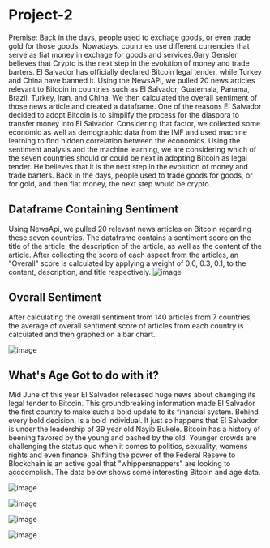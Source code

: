 # Project-2

Premise:  Back in the days, people used to exchage goods, or even trade gold for those goods. Nowadays, countries use different currencies that serve as fiat money in exchage for goods and services.Gary Gensler believes that Crypto is the next step in the evolution of money and trade barters. El Salvador has officially declared Bitcoin legal tender, while Turkey and China have banned it. Using the NewsAPi, we pulled 20 news articles relevant to Bitcoin in countries such as El Salvador, Guatemala, Panama, Brazil, Turkey, Iran, and China. We then calculated the overall sentiment of those news article and created a dataframe. One of the reasons El Salvador decided to adopt Bitcoin is to simplify the process for the diaspora to transfer money into El Salvador. Considering that factor, we collected some economic as well as demographic data from the IMF and used machine learning to find hidden correlation between the economics. Using the sentiment analysis and the machine learning, we are considering which of the seven countries should or could be next in adopting Bitcoin as legal tender. He believes that it is the next step in the evolution of money and trade barters. Back in the days, people used to trade goods for goods, or for gold, and then fiat money, the next step would be crypto.


## Dataframe Containing Sentiment

Using NewsApi, we pulled 20 relevant news articles on Bitcoin regarding these seven countries. The dataframe contains a sentiment score on the title of the article,
the description of the article, as well as the content of the article. After collecting the score of each aspect from the articles, an "Overall" score is calculated by applying a weight of 0.6, 0.3, 0.1, to the content, description, and title respectively.
![image](https://user-images.githubusercontent.com/79224741/122848608-e7947580-d2d7-11eb-9dd4-0620af42aac6.png)

## Overall Sentiment
After calculating the overall sentiment from 140 articles from 7 countries, the average of overall sentiment score of articles from each country is calculated and then graphed on a bar chart.

![image](https://user-images.githubusercontent.com/79224741/122849132-edd72180-d2d8-11eb-97ac-0509a78b8d82.png)

## What's Age Got to do with it?
Mid June of this year El Salvador relesased huge news about changing its legal tender to Bitcoin. This groundbreaking information made El Salvador the first country to make such a bold update to its financial system. Behind every bold decision, is a bold individual. It just so happens that El Salvador is under the leadership of 39 year old Nayib Bukele. Bitcoin has a history of beening favored by the young and bashed by the old. Younger crowds are challenging the status quo when it comes to politics, sexuality, womens rights and even finance. Shifting the power of the Federal Reseve to Blockchain is an active goal that "whippersnappers" are looking to accoomplish. The data below shows some interesting Bitcoin and age data.

![image](https://user-images.githubusercontent.com/79435102/122999026-bf5e5280-d37b-11eb-98f0-8f3a4f26d4a1.png)

![image](https://user-images.githubusercontent.com/79435102/122999212-fa608600-d37b-11eb-9b90-4756633dd940.png)

![image](https://user-images.githubusercontent.com/79435102/122999299-15cb9100-d37c-11eb-813c-49e4c6ee0be3.png)

![image](https://user-images.githubusercontent.com/79435102/122999367-31369c00-d37c-11eb-98a8-057fd03358ed.png)
